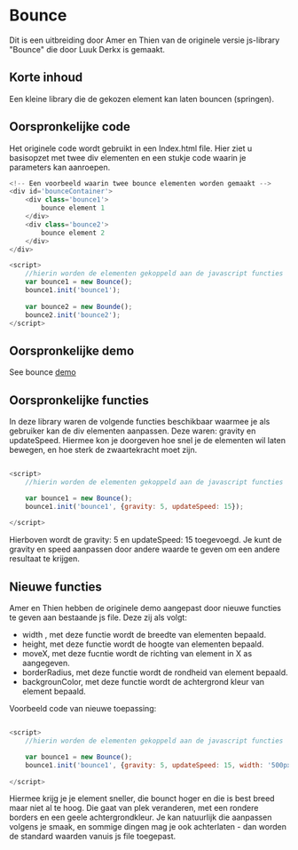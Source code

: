 # Bounce
Dit is een uitbreiding door Amer en Thien van de originele versie  js-library "Bounce" die door Luuk Derkx is gemaakt.
## Korte inhoud

Een kleine library die de gekozen element kan laten bouncen (springen). 

## Oorspronkelijke code

Het originele code wordt gebruikt in een Index.html file. Hier ziet u basisopzet met twee div elementen en een stukje code waarin je parameters kan aanroepen. 
```javascript
<!-- Een voorbeeld waarin twee bounce elementen worden gemaakt -->
<div id='bounceContainer'>
    <div class='bounce1'>
        bounce element 1
    </div>
    <div class='bounce2'>
        bounce element 2
    </div>
</div>

<script>
    //hierin worden de elementen gekoppeld aan de javascript functies
    var bounce1 = new Bounce();
    bounce1.init('bounce1');
    
    var bounce2 = new Bounde();
    bounce2.init('bounce2');
</script>
```


## Oorspronkelijke demo
See bounce [demo](http://i874261.iris.fhict.nl/s4/bounce/demo)

## Oorspronkelijke functies

In deze library waren de volgende functies beschikbaar waarmee je als gebruiker kan de div elementen aanpassen. Deze waren: gravity en updateSpeed. Hiermee kon je doorgeven hoe snel je de elementen wil laten bewegen, en hoe sterk de zwaartekracht moet zijn.

```javascript

<script>
    //hierin worden de elementen gekoppeld aan de javascript functies

    var bounce1 = new Bounce();
    bounce1.init('bounce1', {gravity: 5, updateSpeed: 15});
    
</script>
```

Hierboven wordt de gravity: 5 en updateSpeed: 15 toegevoegd. Je kunt de gravity en speed aanpassen door andere waarde te geven om een andere resultaat te krijgen.

## Nieuwe functies

Amer en Thien hebben de originele demo aangepast door nieuwe functies te geven aan bestaande js file. Deze zij als volgt: 

- width , met deze functie wordt de breedte van elementen bepaald.
- height, met deze functie wordt de hoogte van elementen bepaald.
- moveX, met deze fucntie wordt de richting van element in X as aangegeven.
- borderRadius, met deze functie wordt de rondheid van element bepaald.
- backgrounColor, met deze functie wordt de achtergrond kleur van element bepaald.

Voorbeeld code van nieuwe toepassing:

```javascript

<script>
    //hierin worden de elementen gekoppeld aan de javascript functies

    var bounce1 = new Bounce();
    bounce1.init('bounce1', {gravity: 5, updateSpeed: 15, width: '500px', height: '200px', moveX: 4, borderRadius: '12px', backgroundColor: 'yellow'});
    
</script>
```

Hiermee krijg je je element sneller, die bounct hoger en die is best breed maar niet al te hoog. Die gaat van plek veranderen, met een rondere borders en een geele achtergrondkleur. Je kan natuurlijk die aanpassen volgens je smaak, en sommige dingen mag je ook achterlaten - dan worden de standard waarden vanuis js file toegepast.